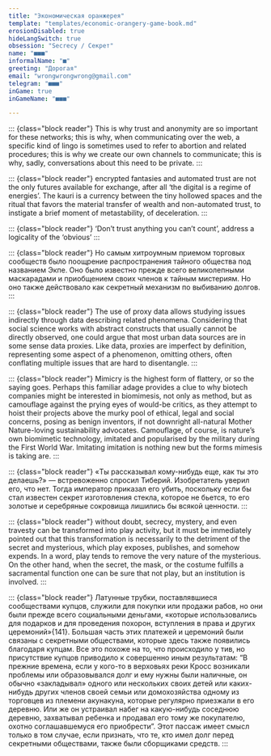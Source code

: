 ```yaml
---
title: "Экономическая оранжерея"
template: "templates/economic-orangery-game-book.md" 
erosionDisabled: true
hideLangSwitch: true
obsession: "Secrecy / Секрет"
name: "■■■"
informalName: "■"
greeting: "Дорогая"
email: "wrongwrongwrong@gmail.com"
telegram: "■■■"
inGame: true
inGameName: "■■■"

---
```


::: {class="block reader"}
This is why trust and anonymity are so important for these networks; this is why, when communicating over the web, a specific kind of lingo is sometimes used to refer to abortion and related procedures; this is why we create our own channels to communicate; this is why, sadly, conversations about this need to be private.
:::

::: {class="block reader"}
encrypted fantasies and automated trust are not the only futures available for exchange, after all ‘the digital is a regime of energies’. The kauri is a currency between the tiny hollowed spaces and the ritual that favors the material transfer of wealth and non-automated trust, to instigate a brief moment of metastability, of deceleration.
:::

::: {class="block reader"}
‘Don’t trust anything you can’t count’, address a logicality of the ‘obvious’
:::

::: {class="block reader"}
Но самым хитроумным приемом торговых сообществ было поощрение распространения тайного общества под названием Экпе. Оно было известно прежде всего великолепными маскарадами и приобщением своих членов к тайным мистериям. Но оно также действовало как секретный механизм по выбиванию долгов.
:::

::: {class="block reader"}
The use of proxy data allows studying issues indirectly through data describing related phenomena. Considering that social science works with abstract constructs that usually cannot be directly observed, one could argue that most urban data sources are in some sense data proxies. Like data, proxies are imperfect by definition, representing some aspect of a phenomenon, omitting others, often conflating multiple issues that are hard to disentangle.
:::

::: {class="block reader"}
Mimicry is the highest form of flattery, or so the saying goes. Perhaps this familiar adage provides a clue to why biotech companies might be interested in biomimesis, not only as method, but as camouflage against the prying eyes of would-be critics, as they attempt to hoist their projects above the murky pool of ethical, legal and social concerns, posing as benign inventors, if not downright all-natural Mother Nature-loving sustainability advocates. Camouflage, of course, is nature’s own biomimetic technology, imitated and popularised by the military during the First World War. Imitating imitation is nothing new but the forms mimesis is taking are.
:::

::: {class="block reader"}
«Ты рассказывал кому-нибудь еще, как ты это делаешь?» — встревоженно спросил Тиберий. Изобретатель уверил его, что нет. Тогда император приказал его убить, поскольку если бы стал известен секрет изготовления стекла, которое не бьется, то его золотые и серебряные сокровища лишились бы всякой ценности.
:::

::: {class="block reader"}
without doubt, secrecy, mystery, and even travesty can be transformed into play activity, but it must be immediately pointed out that this transformation is necessarily to the detriment of the secret and mysterious, which play exposes, publishes, and somehow expends. In a word, play tends to remove the very nature of the mysterious. On the other hand, when the secret, the mask, or the costume fulfills a sacramental function one can be sure that not play, but an institution is involved.
:::

::: {class="block reader"}
Латунные трубки, поставлявшиеся сообществами купцов, служили для покупки или продажи рабов, но они были прежде всего социальными деньгами, «которые использовались для подарков и для проведения похорон, вступления в права и других церемоний»{141}. Большая часть этих платежей и церемоний были связаны с секретными обществами, которые здесь также появились благодаря купцам. Все это похоже на то, что происходило у тив, но присутствие купцов приводило к совершенно иным результатам: “В прежние времена, если у кого-то в верховьях реки Кросс возникали проблемы или образовывался долг и ему нужны были наличные, он обычно «закладывал» одного или нескольких своих детей или каких-нибудь других членов своей семьи или домохозяйства одному из торговцев из племени акунакуна, которые регулярно приезжали в его деревню. Или же он устраивал набег на какую-нибудь соседнюю деревню, захватывал ребенка и продавал его тому же покупателю, охотно соглашавшемуся его приобрести”. Этот пассаж имеет смысл только в том случае, если признать, что те, кто имел долг перед секретными обществами, также были сборщиками средств.
:::
